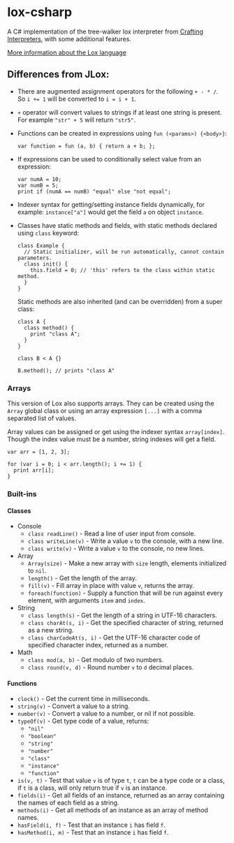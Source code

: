 # lox-csharp

A C# implementation of the tree-walker lox interpreter from
[Crafting Interpreters][1], with some additional features.

[More information about the Lox language][2]

## Differences from JLox:

* There are augmented assignment operators for the following `+ - * /`. So
  `i += 1` will be converted to `i = i + 1`.
* `+` operator will convert values to strings if at least one string is present.
  For example `"str" + 5` will return `"str5"`.
* Functions can be created in expressions using `fun (<params>) {<body>}`:
  ```
  var function = fun (a, b) { return a + b; };
  ```
* If expressions can be used to conditionally select value from an expression:
  ```
  var numA = 10;
  var numB = 5;
  print if (numA == numB) "equal" else "not equal";
  ```
* Indexer syntax for getting/setting instance fields dynamically, for example:
  `instance["a"]` would get the field `a` on object `instance`.
* Classes have static methods and fields, with static methods declared using
  `class` keyword:
  ```
  class Example {
    // Static initializer, will be run automatically, cannot contain parameters.
    class init() {
      this.field = 0; // 'this' refers to the class within static method.
    }
  }
  ```

  Static methods are also inherited (and can be overridden) from a super class:
  ```
  class A {
    class method() {
      print "class A";
    }
  }

  class B < A {}

  B.method(); // prints "class A"
  ```

### Arrays

This version of Lox also supports arrays. They can be created using the `Array`
global class or using an array expression `[...]` with a comma separated list of
values.

Array values can be assigned or get using the indexer syntax `array[index]`.
Though the index value must be a number, string indexes will get a field.

```
var arr = [1, 2, 3];

for (var i = 0; i < arr.length(); i += 1) {
  print arr[i];
}
```

### Built-ins

#### Classes

* Console
  * `class readLine()` - Read a line of user input from console.
  * `class writeLine(v)` - Write a value `v` to the console, with a new line.
  * `class write(v)` - Write a value `v` to the console, no new lines.
* Array
  * `Array(size)` - Make a new array with `size` length, elements
    initialized to `nil`.
  * `length()` - Get the length of the array.
  * `fill(v)` - Fill array in place with value `v`, returns the array.
  * `foreach(function)` - Supply a function that will be run against every
    element, with arguments `item` and `index`.
* String
  * `class length(s)` - Get the length of a string in UTF-16 characters.
  * `class charAt(s, i)` - Get the specified character of string, returned as a
    new string.
  * `class charCodeAt(s, i)` - Get the UTF-16 character code of specified
    character index, returned as a number.
* Math
  * `class mod(a, b)` - Get modulo of two numbers.
  * `class round(v, d)` - Round number `v` to `d` decimal places.

#### Functions

* `clock()` - Get the current time in milliseconds.
* `string(v)` - Convert a value to a string.
* `number(v)` - Convert a value to a number, or nil if not possible.
* `typeOf(v)` - Get type code of a value, returns:
  * `"nil"` 
  * `"boolean"`
  * `"string"`
  * `"number"`
  * `"class"`
  * `"instance"`
  * `"function"`
* `is(v, t)` - Test that value `v` is of type `t`, `t` can be a type code or a
  class, if `t` is a class, will only return true if `v` is an instance.
* `fields(i)` - Get all fields of an instance, returned as an array containing
  the names of each field as a string.
* `methods(i)` - Get all methods of an instance as an array of method names.
* `hasField(i, f)` - Test that an instance `i` has field `f`.
* `hasMethod(i, m)` - Test that an instance `i` has field `f`.

[1]: https://craftinginterpreters.com
[2]: https://craftinginterpreters.com/the-lox-language.html
